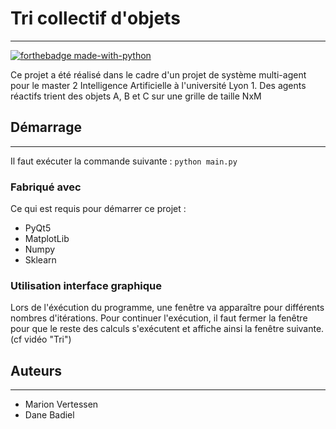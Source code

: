 # Tri collectif d'objets 

---
[![forthebadge made-with-python](http://ForTheBadge.com/images/badges/made-with-python.svg)](https://www.python.org/)

Ce projet a été réalisé dans le cadre d'un projet de système multi-agent pour le master 2 Intelligence Artificielle à l'université Lyon 1.
Des agents réactifs trient des objets A, B et C sur une grille de taille NxM

 
Démarrage
---
---
Il faut exécuter la commande suivante :  ``python main.py``

### Fabriqué avec

Ce qui est requis pour démarrer ce projet :

- PyQt5 
- MatplotLib
- Numpy
- Sklearn

### Utilisation interface graphique 

Lors de l'éxécution du programme, une fenêtre va apparaître pour différents nombres d'itérations.
Pour continuer l'exécution, il faut fermer la fenêtre pour que le reste des calculs s'exécutent et affiche ainsi la fenêtre suivante.
(cf vidéo "Tri")

## Auteurs

---
- Marion Vertessen 
- Dane Badiel
